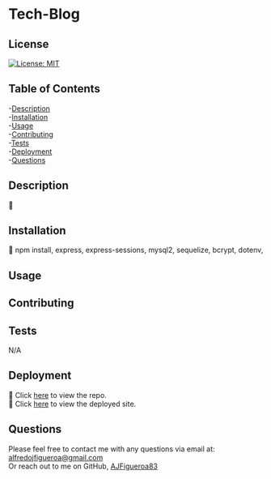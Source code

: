 # Tech-Blog


## License
[![License: MIT](https://img.shields.io/badge/License-MIT-yellow.svg)](https://opensource.org/licenses/MIT)
    

## Table of Contents

-[Description](#description)  
-[Installation](#installation)  
-[Usage](##usage)  
-[Contributing](#contributing)  
-[Tests](#tests)  
-[Deployment](#deployment)  
-[Questions](#questions)  


## Description

🔎 

## Installation

💾 npm install, express, express-sessions, mysql2, sequelize, bcrypt, dotenv,

## Usage


## Contributing



## Tests

N/A

## Deployment

🚀 Click [here](https://github.com/AJFigueroa83/Tech-Blog) to view the repo.  
🚀 Click [here]() to view the deployed site.

## Questions

Please feel free to contact me with any questions via email at: alfredojfigueroa@gmail.com  
Or reach out to me on GitHub, [AJFigueroa83](https://github.com/AJFigueroa83)

